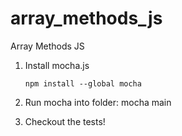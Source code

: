 # array_methods_js
Array Methods JS


1. Install mocha.js 

    ```
    npm install --global mocha
    ```
2. Run mocha into folder: mocha main
3. Checkout the tests!